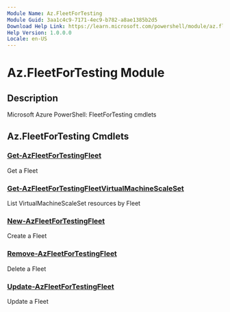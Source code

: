 ```yaml
---
Module Name: Az.FleetForTesting
Module Guid: 3aa1c4c9-7171-4ec9-b782-a8ae1385b2d5
Download Help Link: https://learn.microsoft.com/powershell/module/az.fleetfortesting
Help Version: 1.0.0.0
Locale: en-US
---
```


# Az.FleetForTesting Module
## Description
Microsoft Azure PowerShell: FleetForTesting cmdlets

## Az.FleetForTesting Cmdlets
### [Get-AzFleetForTestingFleet](Get-AzFleetForTestingFleet.md)
Get a Fleet

### [Get-AzFleetForTestingFleetVirtualMachineScaleSet](Get-AzFleetForTestingFleetVirtualMachineScaleSet.md)
List VirtualMachineScaleSet resources by Fleet

### [New-AzFleetForTestingFleet](New-AzFleetForTestingFleet.md)
Create a Fleet

### [Remove-AzFleetForTestingFleet](Remove-AzFleetForTestingFleet.md)
Delete a Fleet

### [Update-AzFleetForTestingFleet](Update-AzFleetForTestingFleet.md)
Update a Fleet

